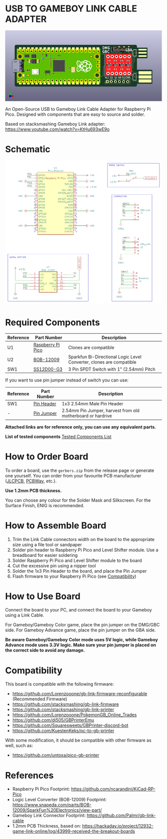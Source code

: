 # USB TO GAMEBOY LINK CABLE ADAPTER
![Board 3D Render](docs/board-front-3d.png)

An Open-Source USB to Gameboy Link Cable Adapter for Raspberry Pi Pico. Designed with components that are easy to source and solder.

Based on stacksmashing Gameboy Link adapter: https://www.youtube.com/watch?v=KtHu693wE9o

# Schematic

![Schematic](docs/schematic.png)

# Required Components

| Reference | Part Number | Description |
|-|-|-|
| U1 | [Raspberry Pi Pico](https://www.raspberrypi.com/products/raspberry-pi-pico/) | Clones are compatible |
| U2 | [BOB-12009](https://www.sparkfun.com/products/12009) | Sparkfun Bi-Directional Logic Level Converter, clones are compatible |
| SW1 | [SS12D00-G3](https://www.amazon.com/Tnuocke-Vertical-Position-Switches-SS12D00-G3/dp/B099MRCDG8) | 3 Pin SPDT Switch with 1" (2.54mm) Pitch |

If you want to use pin jumper instead of switch you can use:

| Reference | Part Number | Description |
|-|-|-|
| SW1 | [Pin Header](https://www.amazon.com/dp/B07PKKY8BX) | 1x3 2.54mm Male Pin Header |
| - | [Pin Jumper](https://www.amazon.com/dp/B077957RN7) | 2.54mm Pin Jumper, harvest from old motherboard or hardrive |

**Attached links are for reference only, you can use any equivalent parts.**

**List of tested components** [Tested Components List](COMPONENTS.md)

# How to Order Board

To order a board, use the `gerbers.zip` from the release page or generate one yourself. You can order from your favourite PCB manufacturer ([JLCPCB](https://jlcpcb.com/), [PCBWay](https://www.pcbway.com/), etc.).

**Use 1.2mm PCB thickness.**

You can choose any colour for the Solder Mask and Silkscreen. For the Surface Finish, ENIG is recommended.

# How to Assemble Board

1. Trim the Link Cable connectors width on the board to the appropriate size using a file tool or sandpaper
2. Solder pin header to Raspberry Pi Pico and Level Shifter module. Use a breadboard for easier soldering
3. Solder Raspberry Pi Pico and Level Shifter module to the board
4. Cut the excessive pin using a nipper tool
5. Solder the 1x3 Pin Header to the board, and place the Pin Jumper
6. Flash firmware to your Raspberry Pi Pico (see [Compatibility](#Compatibility))

# How to Use Board

Connect the board to your PC, and connect the board to your Gameboy using a Link Cable.

For Gameboy/Gameboy Color game, place the pin jumper on the DMG/GBC side. For Gameboy Advance game, place the pin jumper on the GBA side.

**Be aware Gameboy/Gameboy Color mode uses 5V logic, while Gameboy Advance mode uses 3.3V logic. Make sure your pin jumper is placed on the correct side to avoid any damage.**

# Compatibility

This board is compatible with the following firmware:
- https://github.com/Lorenzooone/gb-link-firmware-reconfigurable (Recommended Firmware)
- https://github.com/stacksmashing/gb-link-firmware
- https://github.com/stacksmashing/gb-link-printer
- https://github.com/Lorenzooone/PokemonGB_Online_Trades
- https://github.com/dj505/GBPrinterEmu
- https://github.com/Squaresweets/GBPrinter-discord-bot
- https://github.com/KuestenKeks/pc-to-gb-printer

With some modification, it should be compatible with other firmware as well, such as:
- https://github.com/untoxa/pico-gb-printer

# References

- Raspberry Pi Pico Footprint: https://github.com/ncarandini/KiCad-RP-Pico
- Logic Level Converter (BOB-12009) Footprint: https://www.snapeda.com/parts/BOB-12009/SparkFun%20Electronics/view-part/
- Gameboy Link Connector Footprint: https://github.com/Palmr/gb-link-cable
- 1.2mm PCB Thickness, based on: https://hackaday.io/project/12932-game-link-online/log/43999-received-the-breakout-boards
